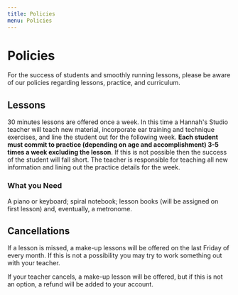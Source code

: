 ```yaml
---
title: Policies
menu: Policies
---
```


# Policies

For the success of students and smoothly running lessons, please be aware of our policies regarding lessons, practice, and curriculum.

## Lessons

30 minutes lessons are offered once a week. In this time a Hannah's Studio teacher will teach new material, incorporate ear training and technique exercises, and line the student out for the following week. **Each student must commit to practice (depending on age and accomplishment) 3-5 times a week excluding the lesson**. If this is not possible then the success of the student will fall short. The teacher is responsible for teaching all new information and lining out the practice details for the week.

### What you Need

A piano or keyboard; spiral notebook; lesson books (will be assigned on first lesson) and, eventually, a metronome. 

## Cancellations

If a lesson is missed, a make-up lessons will be offered on the last Friday of every month. If this is not a possibility you may try to work something out with your teacher. 

If your teacher cancels, a make-up lesson will be offered, but if this is not an option, a refund will be added to your account.